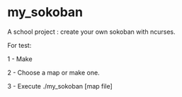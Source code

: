 # my_sokoban
A school project : create your own sokoban with ncurses.

For test:

1 - Make

2 - Choose a map or make one.

3 - Execute ./my_sokoban [map file]
